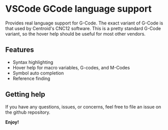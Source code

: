 # VSCode GCode language support

Provides real language support for G-Code.
The exact variant of G-Code is that used by Centroid's CNC12 software.
This is a pretty standard G-Code variant, so the hover help should be useful for most other vendors.

## Features

- Syntax highlighting
- Hover help for macro variables, G-codes, and M-Codes
- Symbol auto completion
- Reference finding

## Getting help
If you have any questions, issues, or concerns, feel free to file an issue on the github repository.

**Enjoy!**
